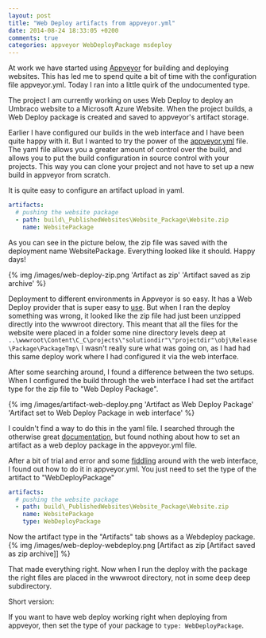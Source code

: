 ```yaml
---
layout: post
title: "Web Deploy artifacts from appveyor.yml"
date: 2014-08-24 18:33:05 +0200
comments: true
categories: appveyor WebDeployPackage msdeploy 
---
```

At work we have started using [Appveyor](http://appveyor.com) for building and deploying websites.
This has led me to spend quite a bit of time with the configuration file appveyor.yml.
Today I ran into a little quirk of the undocumented type. 

The project I am currently working on uses Web Deploy to deploy an Umbraco website to a Microsoft Azure Website.
When the project builds, a Web Deploy package is created and saved to appveyor's artifact storage. 

Earlier I have configured our builds in the web interface and I have been quite happy with it. 
But I wanted to try the power of the [appveyor.yml](http://www.appveyor.com/docs/appveyor-yml) file.
The yaml file allows you a greater amount of control over the build, and allows you to put the build configuration in source control with your projects.
This way you can clone your project and not have to set up a new build in appveyor from scratch.

It is quite easy to configure an artifact upload in yaml.

``` yaml Upload Web Deploy Package
artifacts:
  # pushing the website package
  - path: build\_PublishedWebsites\Website_Package\Website.zip
    name: WebsitePackage
```

As you can see in the picture below, the zip file was saved with the deployment name WebsitePackage.
Everything looked like it should. Happy days!

{% img /images/web-deploy-zip.png 'Artifact as zip' 'Artifact saved as zip archive' %}

Deployment to different environments  in Appveyor is so easy. 
It has a Web Deploy provider that is super easy to [use](http://www.appveyor.com/docs/deployment/web-deploy).
But when I ran the deploy something was wrong, it looked like the zip file had just been unzipped directly into the wwwroot directory.
This meant that all the files for the website were placed in a folder some nine directory levels deep at 
`..\wwwroot\Content\C_C\projects\"solutiondir"\"projectdir"\obj\Release\Package\PackageTmp\`
I wasn't really sure what was going on, as I had had this same deploy work where I had configured it via the web interface.

After some searching around, I found a difference between the two setups. 
When I configured the build through the web interface I had set the artifact type for the zip file to "Web Deploy Package".

{% img /images/artifact-web-deploy.png 'Artifact as Web Deploy Package' 'Artifact set to Web Deploy Package in web interface' %}

I couldn't find a way to do this in the yaml file. I searched through the otherwise great [documentation](http://www.appveyor.com/docs), 
but found nothing about how to set an artifact as a web deploy package in the appveyor.yml file.

After a bit of trial and error and some [fiddling](http://www.telerik.com/fiddler) around with the web interface, I found out how to do it in appveyor.yml.
You just need to set the type of the artifact to "WebDeployPackage"

``` yaml With type
artifacts:
  # pushing the website package
  - path: build\_PublishedWebsites\Website_Package\Website.zip
    name: WebsitePackage
    type: WebDeployPackage
```

Now the artifact type in the "Artifacts" tab shows as a Webdeploy package.
{% img /images/web-deploy-webdeploy.png [Artifact as zip [Artifact saved as zip archive]] %}

That made everything right. Now when I run the deploy with the package the right files are placed in the wwwroot directory, not in some deep deep subdirectory.

Short version:

If you want to have web deploy working right when deploying from appveyor, then set the type of your package to `type: WebDeployPackage`.
